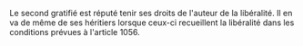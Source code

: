   
Le second gratifié est réputé tenir ses droits de l'auteur de la libéralité. Il en va de même de ses héritiers lorsque ceux-ci recueillent la libéralité dans les conditions prévues à l'article 1056.  

  
